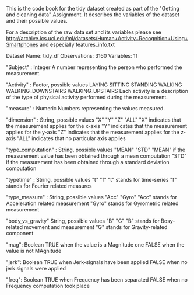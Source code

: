 This is the code book for the tidy dataset created as part of the "Getting and cleaning data" Assignment.
It describes the variables of the dataset and their possible values.

For a description of the raw data set and its variables please see http://archive.ics.uci.edu/ml/datasets/Human+Activity+Recognition+Using+Smartphones and especially features_info.txt

Dataset Name:         tidy_df
Observations:         3160
Variables:            11

"Subject" :           Integer
      A number representing the person who performed the measurement.

"Activity" :          Factor, possible values LAYING SITTING STANDING WALKING WALKING_DOWNSTAIRS WALKING_UPSTAIRS
      Each activity is a description of the type of physical activity performed during the measurement.

"measure" :           Numeric
      Numbers representing the values measured.

"dimension" :         String, possible values "X"   "Y"   "Z"   "ALL"
      "X" indicates that the measurement applies for the x-axis
      "Y" indicates that the measurement applies for the y-axis
      "Z" indicates that the measurement applies for the z-axis
      "ALL" indicates that no particular axis applies
                      
"type_computation" :  String, possible values "MEAN" "STD" 
      "MEAN" if the measurement value has been obtained through a mean computation
      "STD" if the measurement has been obtained through a standard deviation computation
      
"typetime" :          String, possible values "t" "f"
      "t" stands for time-series
      "f" stands for Fourier related measures
      
"type_measure" :      String, possible values "Acc"  "Gyro"
      "Acc" stands for Acceleration related measurement
      "Gyro" stands for Gyrometric related measurement
      
"body_vs_gravity"     String, possible values "B"   "G"
      "B" stands for Bosy-related movement and measurement
      "G" stands for Gravity-related component

"mag":                Boolean 
      TRUE when the value is a Magnitude one
      FALSE when the value is not MAgnitude
      
"jerk":               Boolean
      TRUE when Jerk-signals have been applied
      FALSE when no jerk signals were applied

"freq":               Boolean
      TRUE when Frequency has been separated
      FALSE when no Frequency computation took place

